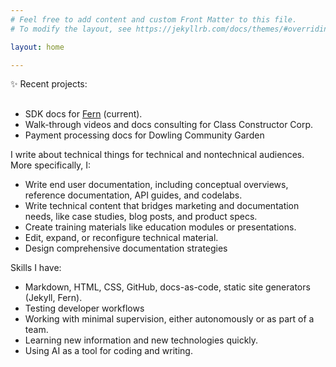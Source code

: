 ```yaml
---
# Feel free to add content and custom Front Matter to this file.
# To modify the layout, see https://jekyllrb.com/docs/themes/#overriding-theme-defaults

layout: home

---
```


<div class="homepage-highlight">
  <span class="highlight-label">✨ Recent projects:</span>
  <h2></h2>
  <p><ul>
  <li>SDK docs for <a href="https://buildwithfern.com/">Fern</a> (current).</li>
  <li>Walk-through videos and docs consulting for Class Constructor Corp.</li>
  <li>Payment processing docs for Dowling Community Garden</li></ul>
  </p>
</div>

I write about technical things for technical and nontechnical audiences. More specifically, I:

*   Write end user documentation, including conceptual overviews, reference documentation, API guides, and codelabs.
*   Write technical content that bridges marketing and documentation needs, like case studies, blog posts, and product specs.
*   Create training materials like education modules or presentations.
*   Edit, expand, or reconfigure technical material.
*   Design comprehensive documentation strategies

Skills I have:

*   Markdown, HTML, CSS, GitHub, docs-as-code, static site generators (Jekyll, Fern).
*   Testing developer workflows
*   Working with minimal supervision, either autonomously or as part of a team. 
*   Learning new information and new technologies quickly.
*   Using AI as a tool for coding and writing.

<script data-goatcounter="https://dlog.goatcounter.com/count"
        async src="//gc.zgo.at/count.js"></script>